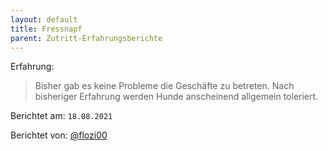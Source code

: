 ```yaml
---
layout: default
title: Fressnapf
parent: Zutritt-Erfahrungsberichte
---
```


Erfahrung: 

> Bisher gab es keine Probleme die Geschäfte zu betreten.
> Nach bisheriger Erfahrung werden Hunde anscheinend allgemein toleriert.

Berichtet am: `18.08.2021`

Berichtet von: [@flozi00](https://github.com/flozi00)
